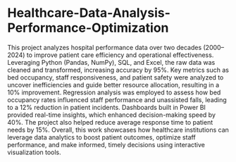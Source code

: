 # Healthcare-Data-Analysis-Performance-Optimization

This project analyzes hospital performance data over two decades (2000–2024) to improve patient care efficiency and operational effectiveness. Leveraging Python (Pandas, NumPy), SQL, and Excel, the raw data was cleaned and transformed, increasing accuracy by 95%. Key metrics such as bed occupancy, staff responsiveness, and patient safety were analyzed to uncover inefficiencies and guide better resource allocation, resulting in a 10% improvement. Regression analysis was employed to assess how bed occupancy rates influenced staff performance and unassisted falls, leading to a 12% reduction in patient incidents. Dashboards built in Power BI provided real-time insights, which enhanced decision-making speed by 40%. The project also helped reduce average response time to patient needs by 15%. Overall, this work showcases how healthcare institutions can leverage data analytics to boost patient outcomes, optimize staff performance, and make informed, timely decisions using interactive visualization tools.
